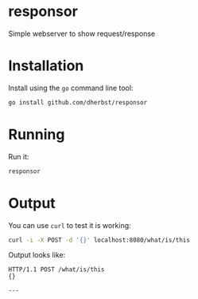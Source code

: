 # responsor
Simple webserver to show request/response

# Installation
Install using the `go` command line tool:

```sh
go install github.com/dherbst/responsor
```

# Running
Run it:

```sh
responsor
```

# Output
You can use `curl` to test it is working:

```sh
curl -i -X POST -d '{}' localhost:8080/what/is/this
```

Output looks like:

```
HTTP/1.1 POST /what/is/this
{}

---
```
